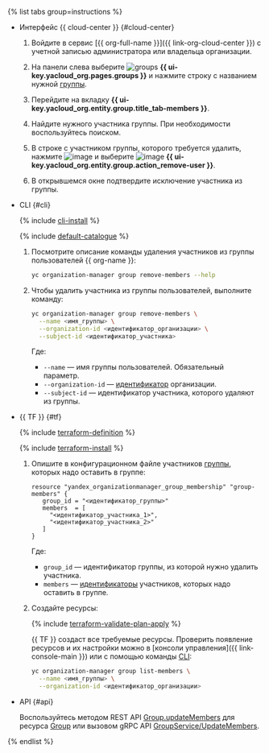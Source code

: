 {% list tabs group=instructions %}

- Интерфейс {{ cloud-center }} {#cloud-center}

  1. Войдите в сервис [{{ org-full-name }}]({{ link-org-cloud-center }}) с учетной записью администратора или владельца организации.

  1. На панели слева выберите ![groups](../../_assets/console-icons/persons.svg) **{{ ui-key.yacloud_org.pages.groups }}** и нажмите строку с названием нужной [группы](../../organization/concepts/groups.md).

  1. Перейдите на вкладку **{{ ui-key.yacloud_org.entity.group.title_tab-members }}**.

  1. Найдите нужного участника группы. При необходимости воспользуйтесь поиском.

  1. В строке с участником группы, которого требуется удалить, нажмите ![image](../../_assets/console-icons/ellipsis.svg) и выберите ![image](../../_assets/console-icons/trash-bin.svg) **{{ ui-key.yacloud_org.entity.group.action_remove-user }}**.

  1. В открывшемся окне подтвердите исключение участника из группы.

- CLI {#cli}

  {% include [cli-install](../../_includes/cli-install.md) %}

  {% include [default-catalogue](../../_includes/default-catalogue.md) %}

  1. Посмотрите описание команды удаления участников из группы пользователей {{ org-name }}:

      ```bash
      yc organization-manager group remove-members --help
      ```
  
  1. Чтобы удалить участника из группы пользователей, выполните команду:

      ```bash
      yc organization-manager group remove-members \
        --name <имя_группы> \
        --organization-id <идентификатор_организации> \
        --subject-id <идентификатор_участника>
      ```

      Где:

      * `--name` — имя группы пользователей. Обязательный параметр.
      * `--organization-id` — [идентификатор](../../organization/operations/organization-get-id.md) организации.
      * `--subject-id` — идентификатор участника, которого удаляют из группы.

- {{ TF }} {#tf}

  {% include [terraform-definition](../../_tutorials/_tutorials_includes/terraform-definition.md) %}

  {% include [terraform-install](../../_includes/terraform-install.md) %}

  1. Опишите в конфигурационном файле участников [группы](../../organization/concepts/groups.md), которых надо оставить в группе:

     ```hcl
     resource "yandex_organizationmanager_group_membership" "group-members" {
        group_id = "<идентификатор_группы>"
        members  = [
          "<идентификатор_участника_1>",
          "<идентификатор_участника_2>"
        ]
     }
     ```

     Где:

     * `group_id` — идентификатор группы, из которой нужно удалить участника.
     * `members` — [идентификаторы](../../organization/operations/users-get.md) участников, которых надо оставить в группе.
  1. Создайте ресурсы:

     {% include [terraform-validate-plan-apply](../../_tutorials/_tutorials_includes/terraform-validate-plan-apply.md) %}

     {{ TF }} создаст все требуемые ресурсы. Проверить появление ресурсов и их настройки можно в [консоли управления]({{ link-console-main }}) или с помощью команды [CLI](../../cli/):

     ```bash
     yc organization-manager group list-members \
       --name <имя_группы> \
       --organization-id <идентификатор_организации>
     ```

- API {#api}

    Воспользуйтесь методом REST API [Group.updateMembers](../../organization/api-ref/Group/updateMembers.md) для ресурса [Group](../../organization/api-ref/Group/index.md) или вызовом gRPC API [GroupService/UpdateMembers](../../organization/api-ref/grpc/group_service.md#UpdateMembers).

{% endlist %}